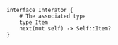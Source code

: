 



```valkyrie
interface Interator {
    # The associated type
    type Item
    next(mut self) -> Self::Item?
}
```
